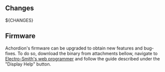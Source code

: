 ## Changes

${CHANGES}

## Firmware

Achordion's firmware can be upgraded to obtain new features and bug-fixes. To do so, download the binary from attachments bellow, navigate to [Electro-Smith's web programmer](https://electro-smith.github.io/Programmer/) and follow the guide described under the "Display Help" button.
